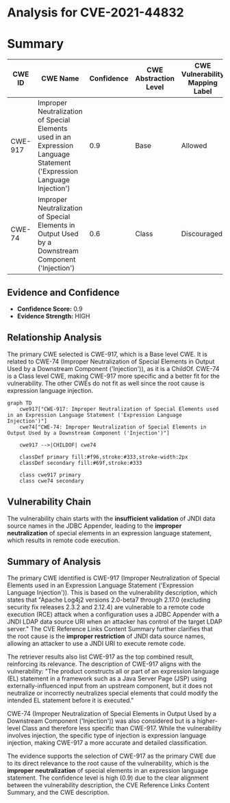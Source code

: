 # Analysis for CVE-2021-44832

# Summary
| CWE ID | CWE Name | Confidence | CWE Abstraction Level | CWE Vulnerability Mapping Label | CWE-Vulnerability Mapping Notes |
|---|---|---|---|---|---|
| CWE-917 | Improper Neutralization of Special Elements used in an Expression Language Statement ('Expression Language Injection') | 0.9 | Base | Allowed | Primary CWE |
| CWE-74 | Improper Neutralization of Special Elements in Output Used by a Downstream Component ('Injection') | 0.6 | Class | Discouraged | Secondary Candidate |

## Evidence and Confidence

*   **Confidence Score:** 0.9
*   **Evidence Strength:** HIGH

## Relationship Analysis
The primary CWE selected is CWE-917, which is a Base level CWE. It is related to CWE-74 (Improper Neutralization of Special Elements in Output Used by a Downstream Component ('Injection')), as it is a ChildOf. CWE-74 is a Class level CWE, making CWE-917 more specific and a better fit for the vulnerability. The other CWEs do not fit as well since the root cause is expression language injection.

```mermaid
graph TD
    cwe917["CWE-917: Improper Neutralization of Special Elements used in an Expression Language Statement ('Expression Language Injection')"]
    cwe74["CWE-74: Improper Neutralization of Special Elements in Output Used by a Downstream Component ('Injection')"]

    cwe917 -->|CHILDOF| cwe74
    
    classDef primary fill:#f96,stroke:#333,stroke-width:2px
    classDef secondary fill:#69f,stroke:#333
    
    class cwe917 primary
    class cwe74 secondary
```

## Vulnerability Chain
The vulnerability chain starts with the **insufficient validation** of JNDI data source names in the JDBC Appender, leading to the **improper neutralization** of special elements in an expression language statement, which results in remote code execution.

## Summary of Analysis
The primary CWE identified is CWE-917 (Improper Neutralization of Special Elements used in an Expression Language Statement ('Expression Language Injection')). This is based on the vulnerability description, which states that "Apache Log4j2 versions 2.0-beta7 through 2.17.0 (excluding security fix releases 2.3.2 and 2.12.4) are vulnerable to a remote code execution (RCE) attack when a configuration uses a JDBC Appender with a JNDI LDAP data source URI when an attacker has control of the target LDAP server." The CVE Reference Links Content Summary further clarifies that the root cause is the **improper restriction** of JNDI data source names, allowing an attacker to use a JNDI URI to execute remote code.

The retriever results also list CWE-917 as the top combined result, reinforcing its relevance. The description of CWE-917 aligns with the vulnerability: "The product constructs all or part of an expression language (EL) statement in a framework such as a Java Server Page (JSP) using externally-influenced input from an upstream component, but it does not neutralize or incorrectly neutralizes special elements that could modify the intended EL statement before it is executed."

CWE-74 (Improper Neutralization of Special Elements in Output Used by a Downstream Component ('Injection')) was also considered but is a higher-level Class and therefore less specific than CWE-917. While the vulnerability involves injection, the specific type of injection is expression language injection, making CWE-917 a more accurate and detailed classification.

The evidence supports the selection of CWE-917 as the primary CWE due to its direct relevance to the root cause of the vulnerability, which is the **improper neutralization** of special elements in an expression language statement. The confidence level is high (0.9) due to the clear alignment between the vulnerability description, the CVE Reference Links Content Summary, and the CWE description.